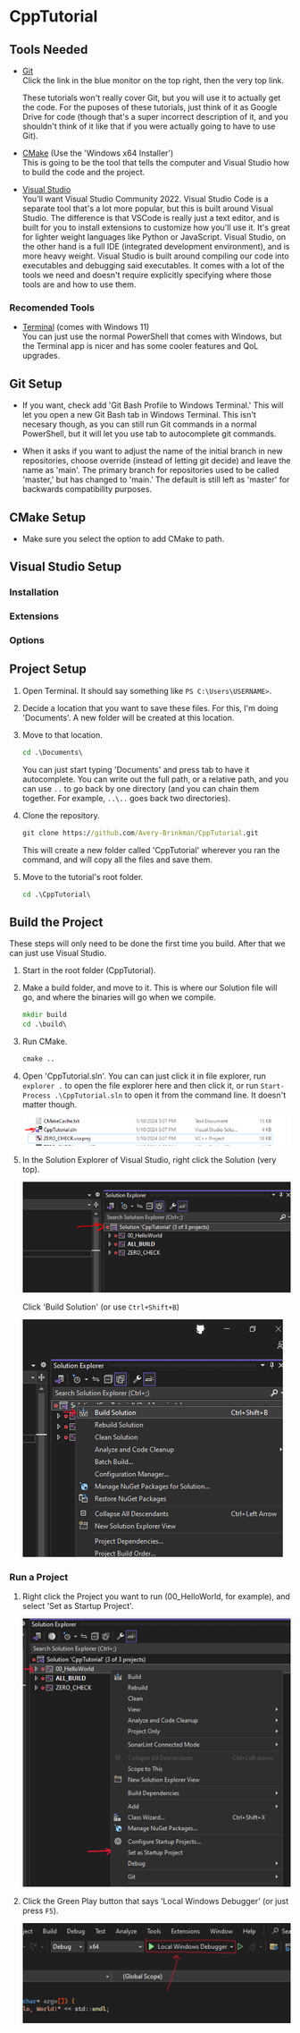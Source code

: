 # CppTutorial

## Tools Needed

- [Git](https://git-scm.com/downloads)\
    Click the link in the blue monitor on the top right, then the very top link.

    These tutorials won't really cover Git, but you will use it to actually get the code. For the puposes of these tutorials, just think of it as Google Drive for code (though that's a super incorrect description of it, and you shouldn't think of it like that if you were actually going to have to use Git).
- [CMake](https://cmake.org/download/) (Use the 'Windows x64 Installer')\
    This is going to be the tool that tells the computer and Visual Studio how to build the code and the project.
- [Visual Studio](https://visualstudio.microsoft.com/)\
    You'll want Visual Studio Community 2022. Visual Studio Code is a separate tool that's a lot more popular, but this is built around Visual Studio. The difference is that VSCode is really just a text editor, and is built for you to install extensions to customize how you'll use it. It's great for lighter weight languages like Python or JavaScript. Visual Studio, on the other hand is a full IDE (integrated development environment), and is more heavy weight. Visual Studio is built around compiling our code into executables and debugging said executables. It comes with a lot of the tools we need and doesn't require explicitly specifying where those tools are and how to use them.

### Recomended Tools

- [Terminal](https://apps.microsoft.com/detail/9N0DX20HK701?hl=en-US&gl=US) (comes with Windows 11)\
    You can just use the normal PowerShell that comes with Windows, but the Terminal app is nicer and has some cooler features and QoL upgrades.

## Git Setup

- If you want, check add 'Git Bash Profile to Windows Terminal.' This will let you open a new Git Bash tab in Windows Terminal. This isn't necesary though, as you can still run Git commands in a normal PowerShell, but it will let you use tab to autocomplete git commands.

- When it asks if you want to adjust the name of the initial branch in new repositories, choose override (instead of letting git decide) and leave the name as 'main'. The primary branch for repositories used to be called 'master,' but has changed to 'main.' The default is still left as 'master' for backwards compatibility purposes.

## CMake Setup

- Make sure you select the option to add CMake to path.

## Visual Studio Setup

### Installation

### Extensions

### Options

## Project Setup

1. Open Terminal. It should say something like `PS C:\Users\USERNAME>`.
2. Decide a location that you want to save these files. For this, I'm doing 'Documents'. A new folder will be created at this location.
3. Move to that location.

    ```bat
    cd .\Documents\
    ```

    You can just start typing 'Documents' and press tab to have it autocomplete. You can write out the full path, or a relative path, and you can use `..` to go back by one directory (and you can chain them together. For example, `..\..` goes back two directories).

4. Clone the repository.

    ```bat
    git clone https://github.com/Avery-Brinkman/CppTutorial.git
    ```

    This will create a new folder called 'CppTutorial' wherever you ran the command, and will copy all the files and save them.

5. Move to the tutorial's root folder.

    ```bat
    cd .\CppTutorial\
    ```

## Build the Project

These steps will only need to be done the first time you build. After that we can just use Visual Studio.

1. Start in the root folder (CppTutorial).
2. Make a build folder, and move to it. This is where our Solution file will go, and where the binaries will go when we compile.

    ```bat
    mkdir build
    cd .\build\
    ```

3. Run CMake.

    ```bat
    cmake ..
    ```

4. Open 'CppTutorial.sln'. You can can just click it in file explorer, run `explorer .` to open the file explorer here and then click it, or run `Start-Process .\CppTutorial.sln` to open it from the command line. It doesn't matter though.

    ![Solution File](/images/SolutionFile.png)

5. In the Solution Explorer of Visual Studio, right click the Solution (very top).

    ![Solution](/images/Solution.png)

    Click 'Build Solution' (or use `Ctrl+Shift+B`)

    ![Build Solution](/images/BuildSolution.png)

### Run a Project

1. Right click the Project you want to run (00_HelloWorld, for example), and select 'Set as Startup Project'.

    ![Set as Startup Project](/images/SetAsStartup.png)

2. Click the Green Play button that says 'Local Windows Debugger' (or just press `F5`).

    ![Run](/images/Run.png)
